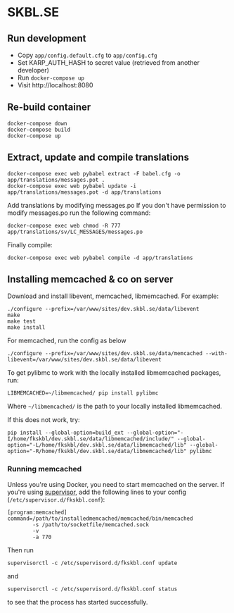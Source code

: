 # SKBL.SE

## Run development
* Copy `app/config.default.cfg` to `app/config.cfg`
* Set KARP_AUTH_HASH to secret value (retrieved from another developer)
* Run `docker-compose up`
* Visit http://localhost:8080

## Re-build container
    docker-compose down
    docker-compose build
    docker-compose up

## Extract, update and compile translations
    docker-compose exec web pybabel extract -F babel.cfg -o app/translations/messages.pot .
    docker-compose exec web pybabel update -i app/translations/messages.pot -d app/translations

Add translations by modifying messages.po
If you don't have permission to modify messages.po run the following command:

    docker-compose exec web chmod -R 777 app/translations/sv/LC_MESSAGES/messages.po

Finally compile:

    docker-compose exec web pybabel compile -d app/translations


## Installing memcached & co on server
Download and install libevent, memcached, libmemcached.
For example:

    ./configure --prefix=/var/www/sites/dev.skbl.se/data/libevent
    make
    make test
    make install

For memcached, run the config as below

```
./configure --prefix=/var/www/sites/dev.skbl.se/data/memcached --with-libevent=/var/www/sites/dev.skbl.se/data/libevent
```

To get pylibmc to work with the locally installed libmemcached packages, run:

`LIBMEMCACHED=~/libmemcached/ pip install pylibmc`

Where `~/libmemcached/` is the path to your locally installed libmemcached.

If this does not work, try:
```
pip install --global-option=build_ext --global-option="-I/home/fkskbl/dev.skbl.se/data/libmemcached/include/" --global-option="-L/home/fkskbl/dev.skbl.se/data/libmemcached/lib" --global-option="-R/home/fkskbl/dev.skbl.se/data/libmemcached/lib" pylibmc
```

### Running memcached

Unless you're using Docker, you need to start memcached on the server. If you're using [supervisor](http://supervisord.org/running.html),
add the following lines to your config (`/etc/supervisor.d/fkskbl.conf`):

```
[program:memcached]
command=/path/to/installedmemcached/memcached/bin/memcached
        -s /path/to/socketfile/memcached.sock
        -v
        -a 770
```

Then run

`supervisorctl -c /etc/supervisord.d/fkskbl.conf update`

and

`supervisorctl -c /etc/supervisord.d/fkskbl.conf status`

to see that the process has started successfully.
